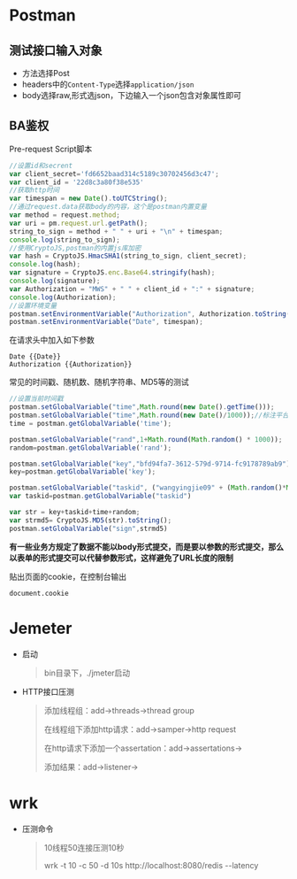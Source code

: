# Postman

## 测试接口输入对象

- 方法选择Post
- headers中的`Content-Type`选择`application/json`
- body选择raw,形式选json，下边输入一个json包含对象属性即可

## BA鉴权

Pre-request Script脚本

```js
//设置id和secrent
var client_secret='fd6652baad314c5189c30702456d3c47';
var client_id = '22d8c3a80f38e535'
//获取http时间
var timespan = new Date().toUTCString();
//通过request.data获取body的内容，这个是postman内置变量
var method = request.method;
var uri = pm.request.url.getPath();
string_to_sign = method + " " + uri + "\n" + timespan;
console.log(string_to_sign);
//使用CryptoJS,postman的内置js库加密
var hash = CryptoJS.HmacSHA1(string_to_sign, client_secret);
console.log(hash);
var signature = CryptoJS.enc.Base64.stringify(hash);
console.log(signature);
var Authorization = "MWS" + " " + client_id + ":" + signature;
console.log(Authorization);
//设置环境变量
postman.setEnvironmentVariable("Authorization", Authorization.toString());
postman.setEnvironmentVariable("Date", timespan);
```

在请求头中加入如下参数

```
Date {{Date}}
Authorization {{Authorization}}
```

常见的时间戳、随机数、随机字符串、MD5等的测试

```js
//设置当前时间戳
postman.setGlobalVariable("time",Math.round(new Date().getTime()));
postman.setGlobalVariable("time",Math.round(new Date()/1000));//标注平台接收这一种
time = postman.getGlobalVariable('time');

postman.setGlobalVariable("rand",1+Math.round(Math.random() * 1000));
random=postman.getGlobalVariable('rand');

postman.setGlobalVariable("key","bfd94fa7-3612-579d-9714-fc9178789ab9");
key=postman.getGlobalVariable('key');

postman.setGlobalVariable("taskid", ("wangyingjie09" + (Math.random()*Math.pow(36,4) << 0).toString(36))); 
var taskid=postman.getGlobalVariable("taskid")

var str = key+taskid+time+random;
var strmd5= CryptoJS.MD5(str).toString();
postman.setGlobalVariable("sign",strmd5)
```

**有一些业务方规定了数据不能以body形式提交，而是要以参数的形式提交，那么以表单的形式提交可以代替参数形式，这样避免了URL长度的限制**

贴出页面的cookie，在控制台输出

```
document.cookie
```

# Jemeter

- 启动

  >bin目录下，./jmeter启动

- HTTP接口压测

  >添加线程组：add->threads->thread group
  >
  >在线程组下添加http请求：add->samper->http request
  >
  >在http请求下添加一个assertation：add->assertations->
  >
  >添加结果：add->listener->

# wrk

- 压测命令

  >10线程50连接压测10秒
  >
  >wrk -t 10 -c 50 -d 10s http://localhost:8080/redis --latency

